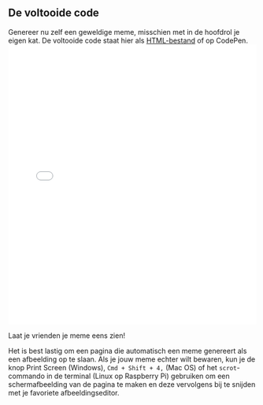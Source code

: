 ## De voltooide code

Genereer nu zelf een geweldige meme, misschien met in de hoofdrol je eigen kat. De voltooide code staat hier als [HTML-bestand](resources/index.html) of op CodePen. <iframe height='567' scrolling='no' title='Kat meme-generator' src='//codepen.io/rpflaura/embed/NbbveK/?height=567&theme-id=0&default-tab=js,result&embed-version=2' frameborder='no' allowtransparency='true' allowfullscreen='true' style='width: 100%;'>Bekijk de Pen <a href='https://codepen.io/rpflaura/pen/NbbveK/'>Cat Meme Generator</a> door Laura Sach (<a href='https://codepen.io/rpflaura'>@rpflaura</a>) op <a href='https://codepen.io'>CodePen</a>.
</iframe>

Laat je vrienden je meme eens zien!

Het is best lastig om een pagina die automatisch een meme genereert als een afbeelding op te slaan. Als je jouw meme echter wilt bewaren, kun je de knop Print Screen (Windows), ` Cmd + Shift + 4, ` (Mac OS) of het `scrot`-commando in de terminal (Linux op Raspberry Pi) gebruiken om een schermafbeelding van de pagina te maken en deze vervolgens bij te snijden met je favoriete afbeeldingseditor.

